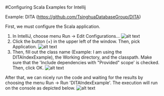 #Configuring Scala Examples for Intellij

Example: DITA (https://github.com/TsinghuaDatabaseGroup/DITA)

First, we must configure the Scala application.

1. In IntelliJ, choose menu Run -> Edit Configurations... 
![alt text](../img/Configure1.png "Run -> Edit Configuration")
2. Click the button (+) in the upper left of the window. Then, pick Application.
![alt text](../img/Configure3.png "Adding new Application Configuration")
2. Then, fill out the class name (Example: I am using the DITAIndexExample), the Working directory, and the classpath. Make sure that the 'Include dependencies with "Provided" scope' is checked. Then, click OK.
![alt text](../img/Configure2.png "Configuring the applicatoin")

After that, we can nicely run the code and waiting for the results by choosing the menu Run -> Run 'DITAIndexExample'. The execution will run on the console as depicted below.
![alt text](../img/Run1.png "Run the Scala Application")


